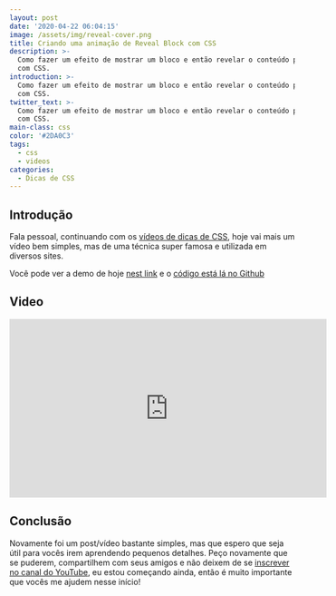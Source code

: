 ```yaml
---
layout: post
date: '2020-04-22 06:04:15'
image: /assets/img/reveal-cover.png
title: Criando uma animação de Reveal Block com CSS
description: >-
  Como fazer um efeito de mostrar um bloco e então revelar o conteúdo por trás
  com CSS.
introduction: >-
  Como fazer um efeito de mostrar um bloco e então revelar o conteúdo por trás
  com CSS.
twitter_text: >-
  Como fazer um efeito de mostrar um bloco e então revelar o conteúdo por trás
  com CSS.
main-class: css
color: '#2DA0C3'
tags:
  - css
  - videos
categories:
  - Dicas de CSS
---
```


## Introdução

Fala pessoal, continuando com os [vídeos de dicas de CSS](https://willianjusten.com.br/series/#dicas-de-css), hoje vai mais um vídeo bem simples, mas de uma técnica super famosa e utilizada em diversos sites.

Você pode ver a demo de hoje [nest link](https://labs.willianjusten.com.br/reveal-effect/) e o [código está lá no Github](https://github.com/willianjusten/labs/blob/gh-pages/reveal-effect/index.html)

## Video

<iframe width="560" height="315" src="https://www.youtube.com/embed/roy7z45lCes" frameborder="0" allow="accelerometer; autoplay; encrypted-media; gyroscope; picture-in-picture" allowfullscreen></iframe>

## Conclusão

Novamente foi um post/vídeo bastante simples, mas que espero que seja útil para vocês irem aprendendo pequenos detalhes. Peço novamente que se puderem, compartilhem com seus amigos e não deixem de se [inscrever no canal do YouTube](https://www.youtube.com/WillianJustenCursos?sub_confirmation=1), eu estou começando ainda, então é muito importante que vocês me ajudem nesse início!
